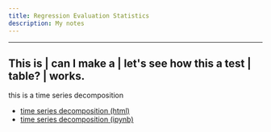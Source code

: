 ```yaml
---
title: Regression Evaluation Statistics
description: My notes
---
```



---
This is | can I make a | let's see how this 
a test  | table?       | works.
---







this is a time series decomposition
- [time series decomposition (html)](M3TimeSeriesDecomp.html)
- [time series decomposition (ipynb)](M3TimeSeriesDecomp.ipynb)

